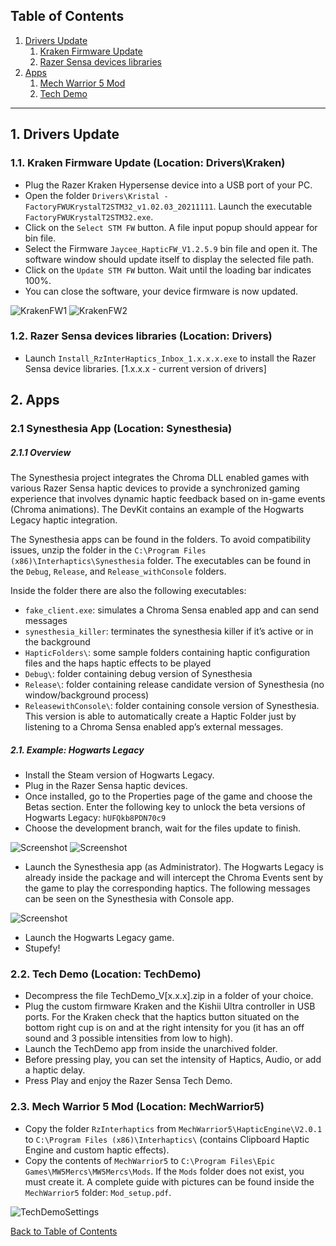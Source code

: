 ## Table of Contents
1. [Drivers Update](#drivers-update)
    1. [Kraken Firmware Update](#kraken-firmware-update)
    2. [Razer Sensa devices libraries](#razer-sensa-devices-libraries)
2. [Apps](#apps)
    1. [Mech Warrior 5 Mod](#mech-warrior-5-mod)
    2. [Tech Demo](#tech-demo) 

---

## 1. Drivers Update <a name="drivers-update"></a>

### 1.1. Kraken Firmware Update <a name="kraken-firmware-update"></a> (Location: Drivers\Kraken)

- Plug the Razer Kraken Hypersense device into a USB port of your PC.
- Open the folder `Drivers\Kristal - FactoryFWUKrystalT2STM32_v1.02.03_20211111`. Launch the executable `FactoryFWUKrystalT2STM32.exe`.
- Click on the `Select STM FW` button. A file input popup should appear for bin file.
- Select the Firmware `Jaycee_HapticFW_V1.2.5.9` bin file and open it. The software window should update itself to display the selected file path.
- Click on the `Update STM FW` button. Wait until the loading bar indicates 100%.
- You can close the software, your device firmware is now updated.

![KrakenFW1](Documentation\Images\KrakenFW1.png)
![KrakenFW2](Documentation\Images\KrakenFW2.png)

### 1.2. Razer Sensa devices libraries <a name="razer-sensa-devices-libraries"></a> (Location: Drivers)

- Launch `Install_RzInterHaptics_Inbox_1.x.x.x.exe` to install the Razer Sensa device libraries. [1.x.x.x - current version of drivers]

## 2. Apps <a name="apps"></a>

### 2.1 Synesthesia App <a name="synesthesia-app"></a> (Location: Synesthesia)

##### 2.1.1 Overview

The Synesthesia project integrates the Chroma DLL enabled games with various Razer Sensa haptic devices to provide a synchronized gaming experience that involves dynamic haptic feedback based on in-game events (Chroma animations). The DevKit contains an example of the Hogwarts Legacy haptic integration.

The Synesthesia apps can be found in the folders. To avoid compatibility issues, unzip the folder in the `C:\Program Files (x86)\Interhaptics\Synesthesia` folder. The executables can be found in the `Debug`, `Release`, and `Release_withConsole` folders.

Inside the folder there are also the following executables:

- `fake_client.exe`: simulates a Chroma Sensa enabled app and can send messages
- `synesthesia_killer`: terminates the synesthesia killer if it’s active or in the background
- `HapticFolders\`: some sample folders containing haptic configuration files and the haps haptic effects to be played
- `Debug\`: folder containing debug version of Synesthesia
- `Release\`: folder containing release candidate version of Synesthesia (no window/background process)
- `ReleasewithConsole\`: folder containing console version of Synesthesia. This version is able to automatically create a Haptic Folder just by listening to a Chroma Sensa enabled app’s external messages.

##### 2.1. Example: Hogwarts Legacy

- Install the Steam version of Hogwarts Legacy.
- Plug in the Razer Sensa haptic devices.
- Once installed, go to the Properties page of the game and choose the Betas section. Enter the following key to unlock the beta versions of Hogwarts Legacy: `hUFQkb8PDN70c9`
- Choose the development branch, wait for the files update to finish.

![Screenshot](Documentation/Images/HogwartsSteam.png)
![Screenshot](Documentation/Images/HogwartsBetas.png)

- Launch the Synesthesia app (as Administrator). The Hogwarts Legacy is already inside the package and will intercept the Chroma Events sent by the game to play the corresponding haptics. The following messages can be seen on the Synesthesia with Console app.

![Screenshot](Documentation/Images/SynesthesiaHogwarts.png)

- Launch the Hogwarts Legacy game.
- Stupefy!

### 2.2. Tech Demo <a name="tech-demo"></a> (Location: TechDemo)
- Decompress the file TechDemo_V[x.x.x].zip in a folder of your choice.
- Plug the custom firmware Kraken and the Kishii Ultra controller in USB ports. For the Kraken check that the haptics button situated on the bottom right cup is on and at the right intensity for you (it has an off sound and 3 possible intensities from low to high).
- Launch the TechDemo app from inside the unarchived folder.
- Before pressing play, you can set the intensity of Haptics, Audio, or add a haptic delay.
- Press Play and enjoy the Razer Sensa Tech Demo.

### 2.3. Mech Warrior 5 Mod <a name="mech-warrior-5-mod"></a> (Location: MechWarrior5)

- Copy the folder `RzInterhaptics` from `MechWarrior5\HapticEngine\V2.0.1` to `C:\Program Files (x86)\Interhaptics\` (contains Clipboard Haptic Engine and custom haptic effects).
- Copy the contents of `MechWarrior5` to `C:\Program Files\Epic Games\MW5Mercs\MW5Mercs\Mods`. If the `Mods` folder does not exist, you must create it. A complete guide with pictures can be found inside the `MechWarrior5` folder: `Mod_setup.pdf`.

![TechDemoSettings](Documentation\Images\TechDemoSettings.png)

[Back to Table of Contents](#table-of-contents)
